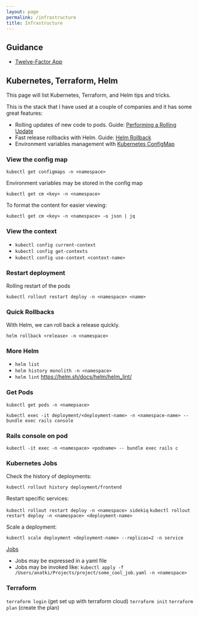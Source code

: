 ```yaml
---
layout: page
permalink: /infrastructure
title: Infrastructure
---
```


## Guidance

* [Twelve-Factor App](https://12factor.net/)


## Kubernetes, Terraform, Helm

This page will list Kubernetes, Terraform, and Helm tips and tricks.

This is the stack that I have used at a couple of companies and it has some great features:

* Rolling updates of new code to pods. Guide: [Performing a Rolling Update](https://kubernetes.io/docs/tutorials/kubernetes-basics/update/update-intro/)
* Fast release rollbacks with Helm. Guide: [Helm Rollback](https://helm.sh/docs/helm/helm_rollback/)
* Environment variables management with [Kubernetes ConfigMap](https://kubernetes.io/docs/concepts/configuration/configmap/)


### View the config map

`kubectl get configmaps -n <namespace>`

Environment variables may be stored in the config map

`kubectl get cm <key> -n <namespace>`

To format the content for easier viewing:

`kubectl get cm <key> -n <namespace> -o json | jq`

### View the context

- `kubectl config current-context`
- `kubectl config get-contexts`
- `kubectl config use-context <context-name>`


### Restart deployment

Rolling restart of the pods

`kubectl rollout restart deploy -n <namespace> <name>`


### Quick Rollbacks

With Helm, we can roll back a release quickly.

`helm rollback <release> -n <namespace>`


### More Helm

- `helm list`
- `helm history monolith -n <namespace>`
- `helm lint` <https://helm.sh/docs/helm/helm_lint/>


### Get Pods

`kubectl get pods -n <namepsace>`

`kubectl exec -it deployment/<deployment-name> -n <namespace-name> -- bundle exec rails console`

### Rails console on pod

`kubectl -it exec -n <namespace> <podname> -- bundle exec rails c`

### Kubernetes Jobs

Check the history of deployments:

`kubectl rollout history deployment/frontend`

Restart specific services:

`kubectl rollout restart deploy -n <namespace> sidekiq`
`kubectl rollout restart deploy -n <namespace> <deployment-name>`

Scale a deployment:

`kubectl scale deployment <deployment-name> --replicas=2 -n service`


[Jobs](https://kubernetes.io/docs/concepts/workloads/controllers/job/)

- Jobs may be expressed in a yaml file
- Jobs may be invoked like: `kubectl apply -f /Users/anatki/Projects/project/some_cool_job.yaml -n <namespace>`

### Terraform

`terraform login` (get set up with terraform cloud)
`terraform init`
`terraform plan` (create the plan)
